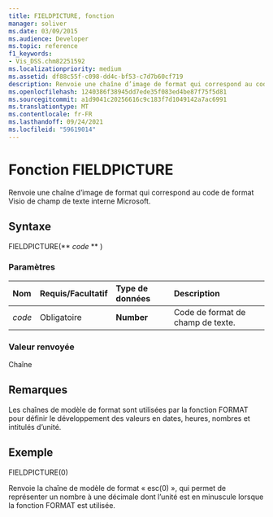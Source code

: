 ```yaml
---
title: FIELDPICTURE, fonction
manager: soliver
ms.date: 03/09/2015
ms.audience: Developer
ms.topic: reference
f1_keywords:
- Vis_DSS.chm82251592
ms.localizationpriority: medium
ms.assetid: df88c55f-c098-dd4c-bf53-c7d7b60cf719
description: Renvoie une chaîne d’image de format qui correspond au code de format Visio de champ de texte interne Microsoft.
ms.openlocfilehash: 1240386f38945dd7ede35f083ed4be87f75f5d81
ms.sourcegitcommit: a1d9041c20256616c9c183f7d1049142a7ac6991
ms.translationtype: MT
ms.contentlocale: fr-FR
ms.lasthandoff: 09/24/2021
ms.locfileid: "59619014"
---
```

# <a name="fieldpicture-function"></a>Fonction FIELDPICTURE

Renvoie une chaîne d’image de format qui correspond au code de format Visio de champ de texte interne Microsoft.
  
## <a name="syntax"></a>Syntaxe

FIELDPICTURE(** *code* ** ) 
  
### <a name="parameters"></a>Paramètres

|**Nom**|**Requis/Facultatif**|**Type de données**|**Description**|
|:-----|:-----|:-----|:-----|
| _code_ <br/> |Obligatoire  <br/> |**Number** <br/> | Code de format de champ de texte.  <br/> |
   
### <a name="return-value"></a>Valeur renvoyée

Chaîne
  
## <a name="remarks"></a>Remarques

Les chaînes de modèle de format sont utilisées par la fonction FORMAT pour définir le développement des valeurs en dates, heures, nombres et intitulés d’unité.
  
## <a name="example"></a>Exemple

FIELDPICTURE(0) 
  
Renvoie la chaîne de modèle de format « esc(0) », qui permet de représenter un nombre à une décimale dont l’unité est en minuscule lorsque la fonction FORMAT est utilisée. 
  

